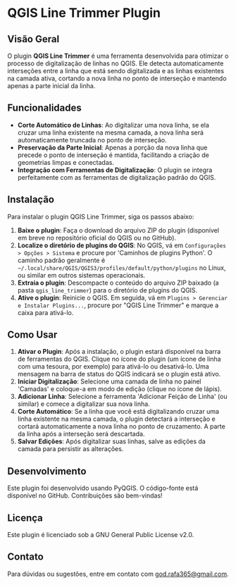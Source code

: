# QGIS Line Trimmer Plugin

## Visão Geral

O plugin **QGIS Line Trimmer** é uma ferramenta desenvolvida para otimizar o processo de digitalização de linhas no QGIS. Ele detecta automaticamente interseções entre a linha que está sendo digitalizada e as linhas existentes na camada ativa, cortando a nova linha no ponto de interseção e mantendo apenas a parte inicial da linha.

## Funcionalidades

- **Corte Automático de Linhas**: Ao digitalizar uma nova linha, se ela cruzar uma linha existente na mesma camada, a nova linha será automaticamente truncada no ponto de interseção.
- **Preservação da Parte Inicial**: Apenas a porção da nova linha que precede o ponto de interseção é mantida, facilitando a criação de geometrias limpas e conectadas.
- **Integração com Ferramentas de Digitalização**: O plugin se integra perfeitamente com as ferramentas de digitalização padrão do QGIS.

## Instalação

Para instalar o plugin QGIS Line Trimmer, siga os passos abaixo:

1.  **Baixe o plugin**: Faça o download do arquivo ZIP do plugin (disponível em breve no repositório oficial do QGIS ou no GitHub).
2.  **Localize o diretório de plugins do QGIS**: No QGIS, vá em `Configurações > Opções > Sistema` e procure por 'Caminhos de plugins Python'. O caminho padrão geralmente é `~/.local/share/QGIS/QGIS3/profiles/default/python/plugins` no Linux, ou similar em outros sistemas operacionais.
3.  **Extraia o plugin**: Descompacte o conteúdo do arquivo ZIP baixado (a pasta `qgis_line_trimmer`) para o diretório de plugins do QGIS.
4.  **Ative o plugin**: Reinicie o QGIS. Em seguida, vá em `Plugins > Gerenciar e Instalar Plugins...`, procure por "QGIS Line Trimmer" e marque a caixa para ativá-lo.

## Como Usar

1.  **Ativar o Plugin**: Após a instalação, o plugin estará disponível na barra de ferramentas do QGIS. Clique no ícone do plugin (um ícone de linha com uma tesoura, por exemplo) para ativá-lo ou desativá-lo. Uma mensagem na barra de status do QGIS indicará se o plugin está ativo.
2.  **Iniciar Digitalização**: Selecione uma camada de linha no painel 'Camadas' e coloque-a em modo de edição (clique no ícone de lápis).
3.  **Adicionar Linha**: Selecione a ferramenta 'Adicionar Feição de Linha' (ou similar) e comece a digitalizar sua nova linha.
4.  **Corte Automático**: Se a linha que você está digitalizando cruzar uma linha existente na mesma camada, o plugin detectará a interseção e cortará automaticamente a nova linha no ponto de cruzamento. A parte da linha após a interseção será descartada.
5.  **Salvar Edições**: Após digitalizar suas linhas, salve as edições da camada para persistir as alterações.

## Desenvolvimento

Este plugin foi desenvolvido usando PyQGIS. O código-fonte está disponível no GitHub. Contribuições são bem-vindas!

## Licença

Este plugin é licenciado sob a GNU General Public License v2.0.

## Contato

Para dúvidas ou sugestões, entre em contato com god.rafa365@gmail.com.

